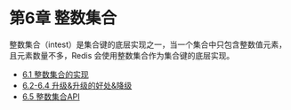 # 第6章 整数集合

整数集合（intest）是集合键的底层实现之一，当一个集合中只包含整数值元素，且元素数量不多，Redis 会使用整数集合作为集合键的底层实现。

* [6.1 整数集合的实现](https://github.com/zhu-rundong/redis-notes/blob/main/Chapter6/6.1.md)
* [6.2-6.4 升级&升级的好处&降级](https://github.com/zhu-rundong/redis-notes/blob/main/Chapter6/6.1.md)
* [6.5 整数集合API](https://github.com/zhu-rundong/redis-notes/blob/main/Chapter6/6.1.md)
